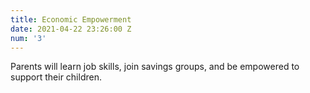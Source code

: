 ```yaml
---
title: Economic Empowerment
date: 2021-04-22 23:26:00 Z
num: '3'
---
```


Parents will learn job skills, join savings groups, and be empowered to support their children.
